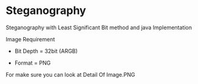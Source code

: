 # Steganography
Steganography with Least Significant Bit method and java Implementation

Image Requirement 

- Bit Depth = 32bit (ARGB)

- Format    = PNG

For make sure you can look at Detail Of Image.PNG
